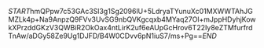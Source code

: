 $START$hmQPpw7c53GAc3Sl3g1Sg2096lU+5LdryaTYunuXc01MXWWTAhJGMZLk4p+Na9AnpzQ9FVv3UvSG9nbQVKgcqxb4MYaq27Ol+mJppHDyhjKowkXPrzddGKzV3QWBiR2OkOax4ntLirK2uf6eAUpGcHrov6T22Iy8eZTMfurfrdTnAw/aDGy58Ze9Ug1DJFD/B4W0CDvv6pN1iuS7/ms+Pg==$END$